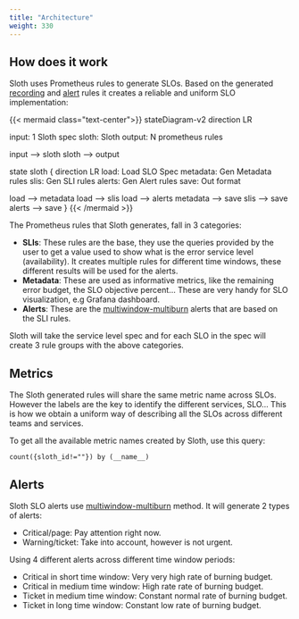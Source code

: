 ```yaml
---
title: "Architecture"
weight: 330
---
```


## How does it work

Sloth uses Prometheus rules to generate SLOs. Based on the generated [recording][prom-recordings] and [alert][prom-alerts] rules it creates a reliable and uniform SLO implementation:

{{< mermaid class="text-center">}}
stateDiagram-v2
direction LR

input: 1 Sloth spec
sloth: Sloth
output: N prometheus rules

input --> sloth
sloth --> output

state sloth {
direction LR
load: Load SLO Spec
metadata: Gen Metadata rules
slis: Gen SLI rules
alerts: Gen Alert rules
save: Out format

load --> metadata
load --> slis
load --> alerts
metadata --> save
slis --> save
alerts --> save
}
{{< /mermaid >}}

The Prometheus rules that Sloth generates, fall in 3 categories:

- **SLIs**: These rules are the base, they use the queries provided by the user to get a value used to show what is the error service level (availability). It creates multiple rules for different time windows, these different results will be used for the alerts.
- **Metadata**: These are used as informative metrics, like the remaining error budget, the SLO objective percent... These are very handy for SLO visualization, e.g Grafana dashboard.
- **Alerts**: These are the [multiwindow-multiburn][mwmb] alerts that are based on the SLI rules.

Sloth will take the service level spec and for each SLO in the spec will create 3 rule groups with the above categories.

## Metrics

The Sloth generated rules will share the same metric name across SLOs. However the labels are the key to identify the different services, SLO... This is how we obtain a uniform way of describing all the SLOs across different teams and services.

To get all the available metric names created by Sloth, use this query:

```text
count({sloth_id!=""}) by (__name__)
```

## Alerts

Sloth SLO alerts use [multiwindow-multiburn][mwmb] method. It will generate 2 types of alerts:

- Critical/page: Pay attention right now.
- Warning/ticket: Take into account, however is not urgent.

Using 4 different alerts across different time window periods:

- Critical in short time window: Very very high rate of burning budget.
- Critical in medium time window: High rate rate of burning budget.
- Ticket in medium time window: Constant normal rate of burning budget.
- Ticket in long time window: Constant low rate of burning budget.

[prom-recordings]: https://prometheus.io/docs/prometheus/latest/configuration/recording_rules/
[prom-alerts]: https://prometheus.io/docs/prometheus/latest/configuration/alerting_rules/
[mwmb]: https://landing.google.com/sre/workbook/chapters/alerting-on-slos/#6-multiwindow-multi-burn-rate-alerts
